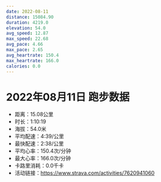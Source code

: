 ```yaml
---
date: 2022-08-11
distance: 15084.90
duration: 4219.0
elevation: 54.0
avg_speed: 12.87
max_speed: 22.68
avg_pace: 4.66
max_pace: 2.65
avg_heartrate: 150.4
max_heartrate: 166.0
calories: 0.0
---
```


# 2022年08月11日 跑步数据

- 距离：15.08公里
- 时长：1:10:19
- 海拔：54.0米
- 平均配速：4:39/公里
- 最快配速：2:38/公里
- 平均心率：150.4次/分钟
- 最大心率：166.0次/分钟
- 卡路里消耗：0.0千卡
- 活动链接：https://www.strava.com/activities/7620941060
